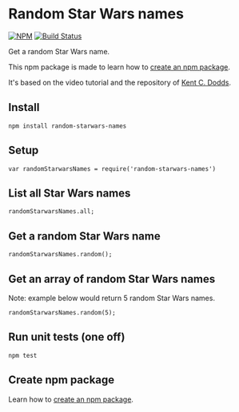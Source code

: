 # Random Star Wars names
[![NPM](https://nodei.co/npm/random-starwars-names.png)](https://npmjs.org/package/random-starwars-names)
[![Build Status](https://travis-ci.org/ebabel-games/random-starwars-names.svg?branch=master)](https://travis-ci.org/ebabel-games/random-starwars-names)

Get a random Star Wars name.

This npm package is made to learn how to [create an npm package](CREATE-NPM-PACKAGE.md).

It's based on the video tutorial and the repository of [Kent C. Dodds](https://github.com/kentcdodds/starwars-names).

## Install
```
npm install random-starwars-names
```

## Setup
```
var randomStarwarsNames = require('random-starwars-names')
```

## List all Star Wars names

```
randomStarwarsNames.all;
```

## Get a random Star Wars name

```
randomStarwarsNames.random();
```

## Get an array of random Star Wars names

Note: example below would return 5 random Star Wars names.

```
randomStarwarsNames.random(5);
```

## Run unit tests (one off)

```
npm test
```

## Create npm package

Learn how to [create an npm package](CREATE-NPM-PACKAGE.md).

